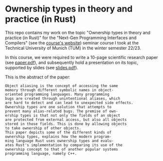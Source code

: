 # Ownership types in theory and practice (in Rust)

This repo contains my work on the topic "Ownership types in theory and practice (in Rust)" for the "Next-Gen Programming Interfaces and Compilers" (see the [course's website](https://db.in.tum.de/teaching/ws2223/seminarCompilers/)) seminar course I took at the Technical University of Munich (TUM) in the winter semester 22/23.

In this course, we were required to write a 10-page scientific research paper (see [paper.pdf](pdfs/paper.pdf)), and subsequently hold a presentation on its topic, supported by slides (see [slides.pdf](pdfs/slides.pdf)).

This is the abstract of the paper:
```
Object aliasing is the concept of accessing the same
memory through different symbolic names in object-
oriented programming languages. Many programming
bugs are created through unintentional aliases, which
are hard to detect and can lead to unexpected side effects.
Ownership types are one solution that attempts to
prevent many alias-related bugs. The premise of own-
ership types is that not only the fields of an object
are protected from external access, but also all objects
stored in those fields. This is done by allowing objects
to take ownership of other objects.
This paper depicts some of the different kinds of
ownership types, explains how the modern program-
ming language Rust uses ownership types and evalu-
ates Rust's implementation by comparing its use of the
ownership concept to that of another popular systems
programming language, namely C++.
```
